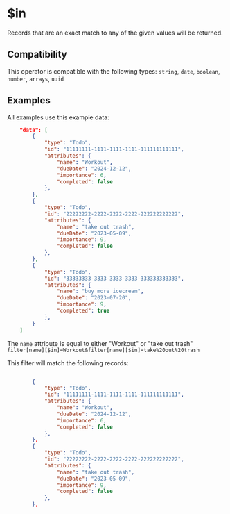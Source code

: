 # $in

Records that are an exact match to any of the given values will be returned.

## Compatibility

This operator is compatible with the following types:
`string`, `date`, `boolean`, `number`, `arrays`, `uuid`

## Examples

All examples use this example data:

```json
    "data": [
        {
            "type": "Todo",
            "id": "11111111-1111-1111-1111-111111111111",
            "attributes": {
                "name": "Workout",
                "dueDate": "2024-12-12",
                "importance": 6,
                "completed": false
            },
        },
        {
            "type": "Todo",
            "id": "22222222-2222-2222-2222-222222222222",
            "attributes": {
                "name": "take out trash",
                "dueDate": "2023-05-09",
                "importance": 9,
                "completed": false
            },
        },
        {
            "type": "Todo",
            "id": "33333333-3333-3333-3333-333333333333",
            "attributes": {
                "name": "buy more icecream",
                "dueDate": "2023-07-20",
                "importance": 9,
                "completed": true
            },
        }
    ]
```

The `name` attribute is equal to either "Workout" or "take out trash"<br>
`filter[name][$in]=Workout&filter[name][$in]=take%20out%20trash`<br>

This filter will match the following records:<br>

```json

        {
            "type": "Todo",
            "id": "11111111-1111-1111-1111-111111111111",
            "attributes": {
                "name": "Workout",
                "dueDate": "2024-12-12",
                "importance": 6,
                "completed": false
            },
        },
        {
            "type": "Todo",
            "id": "22222222-2222-2222-2222-222222222222",
            "attributes": {
                "name": "take out trash",
                "dueDate": "2023-05-09",
                "importance": 9,
                "completed": false
            },
        },
```
